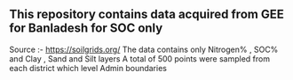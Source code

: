 ## This repository contains data acquired from GEE for Banladesh for SOC only 
  Source :- https://soilgrids.org/
  The data contains only Nitrogen% , SOC% and Clay , Sand and Silt layers 
  A total of 500 points were sampled from each district which level Admin boundaries 
